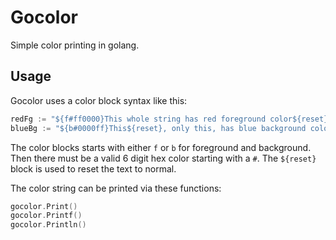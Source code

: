 # Gocolor

Simple color printing in golang.

## Usage

Gocolor uses a color block syntax like this:

```go
redFg := "${f#ff0000}This whole string has red foreground color${reset}"
blueBg := "${b#0000ff}This${reset}, only this, has blue background color"
```

The color blocks starts with either `f` or `b` for foreground and
background. Then there must be a valid 6 digit hex color starting with a
`#`. The `${reset}` block is used to reset the text to normal.

The color string can be printed via these functions:

```go
gocolor.Print()
gocolor.Printf()
gocolor.Println()
```

